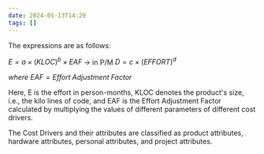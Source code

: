 ```yaml
---
date: 2024-05-13T14:29
tags: []
---
```

The expressions are as follows:

$E=a\times (KLOC)^b \times EAF \;$-> in P/M
$D=c\times(EFFORT)^d$

*where*
$EAF = Effort\;Adjustment\;Factor$

Here, E is the effort in person-months, KLOC denotes the product's size, i.e., the kilo lines of code, and EAF is the Effort Adjustment Factor calculated by multiplying the values of different parameters of different cost drivers.

The Cost Drivers and their attributes are classified as product attributes, hardware attributes, personal attributes, and project attributes.